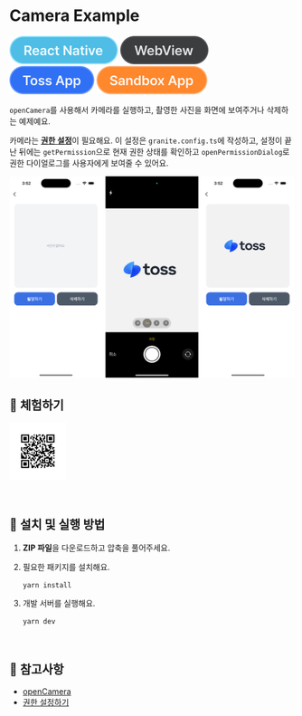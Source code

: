 # Camera Example

![React Native](../assets/tags/tag-react-native.svg)
![WebView](../assets/tags/tag-webview.svg)
![Toss App](../assets/tags/tag-toss-app.svg)
![Sandbox App](../assets/tags/tag-sandbox-app.svg)

`openCamera`를 사용해서 카메라를 실행하고, 촬영한 사진을 화면에 보여주거나 삭제하는 예제예요.

카메라는 [**권한 설정**](https://developers-apps-in-toss.toss.im/bedrock/reference/framework/%EA%B6%8C%ED%95%9C/permission.html)이 필요해요. 이 설정은 `granite.config.ts`에 작성하고, 설정이 끝난 뒤에는 `getPermission`으로 현재 권한 상태를 확인하고 `openPermissionDialog`로 권한 다이얼로그를 사용자에게 보여줄 수 있어요.

<img src="../assets/examples/with-camera-example-image.png" ait="example image" width="1010px" />

<br />

## 📲 체험하기

<img src="../assets/qr-codes/with-camera-qr-code.svg" ait="qr code" width="100px" />&nbsp;

<br />

## 🚀 설치 및 실행 방법

1. **ZIP 파일**을 다운로드하고 압축을 풀어주세요.

2. 필요한 패키지를 설치해요.

   ```
   yarn install
   ```

3. 개발 서버를 실행해요.

   ```
   yarn dev
   ```

<br />

## 📌 참고사항

- [openCamera](https://developers-apps-in-toss.toss.im/bedrock/reference/framework/%EC%B9%B4%EB%A9%94%EB%9D%BC/openCamera.html)
- [권한 설정하기](https://developers-apps-in-toss.toss.im/bedrock/reference/framework/%EA%B6%8C%ED%95%9C/permission.html)
